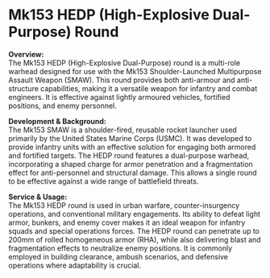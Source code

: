 # Mk153 HEDP (High-Explosive Dual-Purpose) Round

**Overview:**\
The Mk153 HEDP (High-Explosive Dual-Purpose) round is a multi-role warhead designed for use with the Mk153 Shoulder-Launched Multipurpose Assault Weapon (SMAW). This round provides both anti-armour and anti-structure capabilities, making it a versatile weapon for infantry and combat engineers. It is effective against lightly armoured vehicles, fortified positions, and enemy personnel.

**Development & Background:**\
The Mk153 SMAW is a shoulder-fired, reusable rocket launcher used primarily by the United States Marine Corps (USMC). It was developed to provide infantry units with an effective solution for engaging both armored and fortified targets. The HEDP round features a dual-purpose warhead, incorporating a shaped charge for armor penetration and a fragmentation effect for anti-personnel and structural damage. This allows a single round to be effective against a wide range of battlefield threats.

**Service & Usage:**\
The Mk153 HEDP round is used in urban warfare, counter-insurgency operations, and conventional military engagements. Its ability to defeat light armor, bunkers, and enemy cover makes it an ideal weapon for infantry squads and special operations forces. The HEDP round can penetrate up to 200mm of rolled homogeneous armor (RHA), while also delivering blast and fragmentation effects to neutralize enemy positions. It is commonly employed in building clearance, ambush scenarios, and defensive operations where adaptability is crucial.
